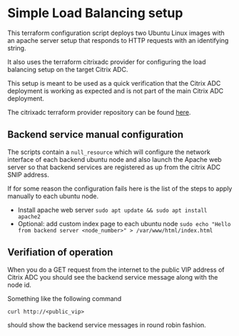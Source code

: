 # Simple Load Balancing setup

This terraform configuration script deploys two Ubuntu Linux images
with an apache server setup that responds to HTTP requests with an
identifying string.

It also uses the terraform citrixadc provider for configuring the
load balancing setup on the target Citrix ADC.

This setup is meant to be used as a quick verification that the
Citrix ADC deployment is working as expected and is not part of
the main Citrix ADC deployment.

The citrixadc terraform provider repository can be found [here](https://github.com/citrix/terraform-provider-netscaler).

## Backend service manual configuration

The scripts contain a `null_resource` which will configure
the network interface of each backend ubuntu node and
also launch the Apache web server so that backend services
are registered as up from the citrix ADC SNIP address.

If for some reason the configuration fails here is the list of the
steps to apply manually to each ubuntu node.

* Install apache web server `sudo apt update && sudo apt install apache2`
* Optional: add custom index page to each ubuntu node `sudo echo "Hello from backend server <node_number>" > /var/www/html/index.html`

## Verifiation of operation

When you do a GET request from the internet to the public VIP address of Citrix ADC
you should see the backend service message along with the node id.

Something like the following command

```
curl http://<public_vip>
```

should show the backend service messages in round robin fashion.
